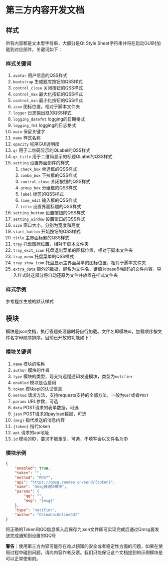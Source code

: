 # 第三方内容开发文档

## 样式

所有内容都是文本型字符串，大部分是Qt Style Sheet字符串并将在启动GUI时加载到对应部件。关键词如下：  

### 样式关键词

1. `avatar` 用户信息的QSS样式
2. `bootstrap` 生成题库按钮的QSS样式
3. `control_close` 关闭按钮的QSS样式
4. `control_max` 最大化按钮的QSS样式
5. `control_min` 最小化按钮的QSS样式
6. `icon` 图标位置，相对于脚本文件夹
7. `logger` 日志输出框的QSS样式
8. `logging_datefmt` logging的日期格式
9. `logging_fmt` logging的日志格式
10. `main` 保留关键字
11. `name` 样式名称
12. `opacity` 程序GUI透明度
13. `qr` 用于二维码显示的QLabel的QSS样式
14. `qr_title` 用于二维码显示的标题QLabel的QSS样式
15. `setting` 设置界面部件的样式
    1. `check_box` 单选框的QSS样式
    2. `combo_box` 下拉框的QSS样式
    3. `control_close` 关闭按钮的QSS样式
    4. `group_box` 分组框的QSS样式
    5. `label` 标签的QSS样式
    6. `line_edit` 输入框的QSS样式
    7. `title` 设置界面标题的QSS样式
16. `setting_button` 设置按钮的QSS样式
17. `setting_window` 设置窗口的QSS样式
18. `size` 窗口大小，分别为宽度和高度
19. `start_button` 开始按钮的QSS样式
20. `title` 主界面标题的QSS样式
21. `tray` 托盘图标位置，相对于脚本文件夹
22. `tray_exit_icon` 托盘退出菜单的图标位置，相对于脚本文件夹
23. `tray_menu` 托盘菜单的QSS样式
24. `tray_show_icon` 托盘显示主界面菜单的图标位置，相对于脚本文件夹
25. `extra_data` 额外的数据，键名为文件名，键值为base64编码的文件内容，导入样式时这部分将自动还原为文件并放置在样式文件夹

### 样式示例

参考程序生成的默认样式

## 模块

模块是json文档，执行答题处理器时将自行加载。文件名即模块id，加载顺序按文件名字母顺序排序。目前已开放的功能如下：

### 模块关键词

1. `name` 模块的名称
2. `author` 模块的作者
3. `type` 模块的类型，现支持远程通知发送模块，类型为`notifier`
4. `enabled` 模块是否启用
5. `token` 模块api的认证信息
6. `method` 请求方法，支持requests支持的全部方法，一般为`GET`或者`POST`
7. `params` URL参数，可选
8. `data` POST请求的表单数据，可选
9. `json` POST请求的payload数据，可选
10. `{msg}` 指代发送的消息内容
11. `{token}` 指代token
12. `api` 请求的api地址
13. `id` 模块的ID，要求不能重复，可选，不填写会以文件名为ID

### 模块示例

```json
{
    "enabled": true,
    "token": "",
    "method": "POST",
    "api": "https://qmsg.zendee.cn/send/{token}",
    "name": "Qmsg酱通知模块",
    "params": {
        "qq": "",
        "msg": "{msg}"
    },
    "type": "notifier",
    "author": "ChinaUniOnlineGUI"
}
```

将正确的Token和QQ信息填入后保存为json文件即可实现完成后通过Qmsg酱发送完成通知到设置的QQ号

**警告**：使用第三方内容可能存在难以预知的安全或者稳定性方面的问题，如果在使用过程中碰到问题，请向内容作者反馈。我们只能保证这个文档提到的示例模块是可以正常使用的。
